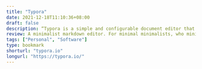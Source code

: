 ```yaml
---
title: "Typora"
date: 2021-12-18T11:10:36+08:00
draft: false
description: “Typora is a simple and configurable document editor that provides excellent Markdown support. This application is ideal for students and professionals who need to write essays and reports."
review: A minimalist markdown editor. For minimal minimalists, who minimise. 
tags: ["Personal", "Software"]
type: bookmark
shorturl: "typora.io"
longurl: "https://typora.io/"
---
```

